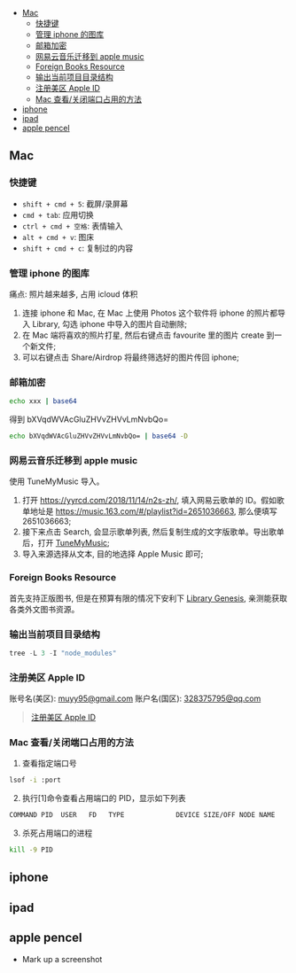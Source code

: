 <!--
abbrlink: 1vso6n27
-->

- [Mac](#mac)
  - [快捷键](#快捷键)
  - [管理 iphone 的图库](#管理-iphone-的图库)
  - [邮箱加密](#邮箱加密)
  - [网易云音乐迁移到 apple music](#网易云音乐迁移到-apple-music)
  - [Foreign Books Resource](#foreign-books-resource)
  - [输出当前项目目录结构](#输出当前项目目录结构)
  - [注册美区 Apple ID](#注册美区-apple-id)
  - [Mac 查看/关闭端口占用的方法](#mac-查看关闭端口占用的方法)
- [iphone](#iphone)
- [ipad](#ipad)
- [apple pencel](#apple-pencel)

## Mac

### 快捷键

* `shift + cmd + 5`: 截屏/录屏幕
* `cmd + tab`: 应用切换
* `ctrl + cmd + 空格`: 表情输入
* `alt + cmd + v`: 图床
* `shift + cmd + c`: 复制过的内容

### 管理 iphone 的图库

痛点: 照片越来越多, 占用 icloud 体积

1. 连接 iphone 和 Mac, 在 Mac 上使用 Photos 这个软件将 iphone 的照片都导入 Library, 勾选 iphone 中导入的图片自动删除;
2. 在 Mac 端将喜欢的照片打星, 然后右键点击 favourite 里的图片 create 到一个新文件;
3. 可以右键点击 Share/Airdrop 将最终筛选好的图片传回 iphone;

### 邮箱加密

```bash
echo xxx | base64
```

得到 bXVqdWVAcGluZHVvZHVvLmNvbQo=

```bash
echo bXVqdWVAcGluZHVvZHVvLmNvbQo= | base64 -D
```

### 网易云音乐迁移到 apple music

使用 TuneMyMusic 导入。

1. 打开 https://yyrcd.com/2018/11/14/n2s-zh/, 填入网易云歌单的 ID。假如歌单地址是 https://music.163.com/#/playlist?id=2651036663, 那么便填写 2651036663;
2. 接下来点击 Search, 会显示歌单列表, 然后复制生成的文字版歌单。导出歌单后，打开 [TuneMyMusic](https://www.tunemymusic.com/zh-cn/);
3. 导入来源选择从文本, 目的地选择 Apple Music 即可;

### Foreign Books Resource

首先支持正版图书, 但是在预算有限的情况下安利下 [Library Genesis](https://librarygenesis.net/), 亲测能获取各类外文图书资源。

### 输出当前项目目录结构

```js
tree -L 3 -I "node_modules"
```

### 注册美区 Apple ID

账号名(美区): muyy95@gmail.com
账户名(国区): 328375795@qq.com

> [注册美区 Apple ID](https://zhuanlan.zhihu.com/p/36574047)

### Mac 查看/关闭端口占用的方法

1. 查看指定端口号

```bash
lsof -i :port
```

2. 执行[1]命令查看占用端口的 PID，显示如下列表

```bash
COMMAND PID  USER   FD   TYPE             DEVICE SIZE/OFF NODE NAME
```

3. 杀死占用端口的进程

```bash
kill -9 PID
```

## iphone


## ipad

## apple pencel

* Mark up a screenshot